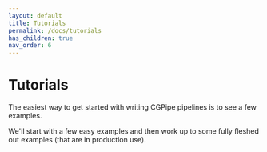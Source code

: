 ```yaml
---
layout: default
title: Tutorials
permalink: /docs/tutorials
has_children: true
nav_order: 6
---
```


# Tutorials

The easiest way to get started with writing CGPipe pipelines is to see a few examples. 

We'll start with a few easy examples and then work up to some fully fleshed out examples (that are in production use).

<!--
1. DNA alignment with BWA (simple)
1. DNA alignment with BWA (complex)
-->